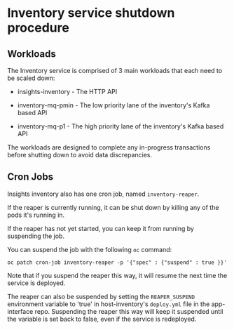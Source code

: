 # Inventory service shutdown procedure


## Workloads

The Inventory service is comprised of 3 main workloads that each need to be scaled down:

  

- insights-inventory - The HTTP API

- inventory-mq-pmin - The low priority lane of the inventory's Kafka based API

- inventory-mq-p1 - The high priority lane of the inventory's Kafka based API



The workloads are designed to complete any in-progress transactions before shutting down to avoid data discrepancies.


## Cron Jobs

Insights inventory also has one cron job, named `inventory-reaper`.

If the reaper is currently running, it can be shut down by killing any of the pods it's running in.

If the reaper has not yet started, you can keep it from running by suspending the job.

You can suspend the job with the following `oc` command:

`oc patch cron-job inventory-reaper -p '{"spec" : {"suspend" : true }}'`

Note that if you suspend the reaper this way, it will resume the next time the service is deployed.


The reaper can also be suspended by setting the `REAPER_SUSPEND` environment variable to 'true' in host-inventory's `deploy.yml` file in the app-interface repo. Suspending the reaper this way will keep it suspended until the variable is set back to false, even if the service is redeployed.
